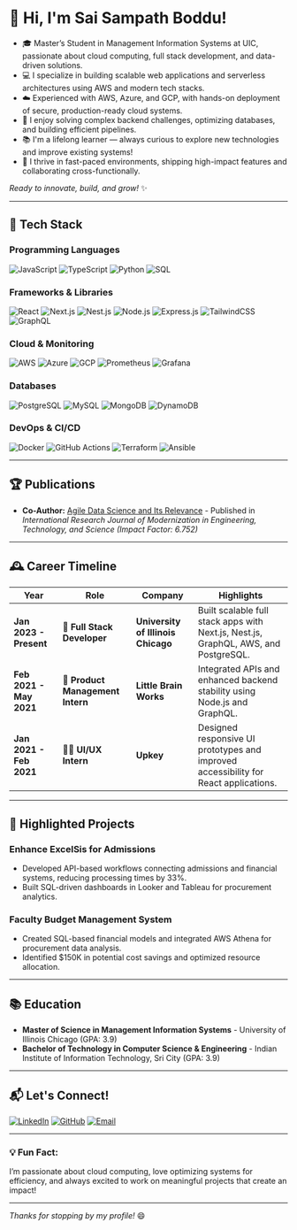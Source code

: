 # 👋 Hi, I'm Sai Sampath Boddu!

- 🎓 Master’s Student in Management Information Systems at UIC, passionate about cloud computing, full stack development, and data-driven solutions.
- 💻 I specialize in building scalable web applications and serverless architectures using AWS and modern tech stacks.
- ☁️ Experienced with AWS, Azure, and GCP, with hands-on deployment of secure, production-ready cloud systems.
- 🧩 I enjoy solving complex backend challenges, optimizing databases, and building efficient pipelines.
- 📚 I'm a lifelong learner — always curious to explore new technologies and improve existing systems!
- 🚀 I thrive in fast-paced environments, shipping high-impact features and collaborating cross-functionally.

_Ready to innovate, build, and grow!_ ✨

---

## 🚀 Tech Stack

### Programming Languages
![JavaScript](https://img.shields.io/badge/-JavaScript-F7DF1E?style=flat-square&logo=javascript&logoColor=black)
![TypeScript](https://img.shields.io/badge/-TypeScript-007ACC?style=flat-square&logo=typescript&logoColor=white)
![Python](https://img.shields.io/badge/-Python-3776AB?style=flat-square&logo=python&logoColor=white)
![SQL](https://img.shields.io/badge/-SQL-4479A1?style=flat-square&logo=mysql&logoColor=white)

### Frameworks & Libraries
![React](https://img.shields.io/badge/-React-61DAFB?style=flat-square&logo=react&logoColor=black)
![Next.js](https://img.shields.io/badge/-Next.js-000000?style=flat-square&logo=next.js&logoColor=white)
![Nest.js](https://img.shields.io/badge/-Nest.js-E0234E?style=flat-square&logo=nestjs&logoColor=white)
![Node.js](https://img.shields.io/badge/-Node.js-339933?style=flat-square&logo=node.js&logoColor=white)
![Express.js](https://img.shields.io/badge/-Express.js-000000?style=flat-square&logo=express&logoColor=white)
![TailwindCSS](https://img.shields.io/badge/-TailwindCSS-38B2AC?style=flat-square&logo=tailwind-css&logoColor=white)
![GraphQL](https://img.shields.io/badge/-GraphQL-E10098?style=flat-square&logo=graphql&logoColor=white)

### Cloud & Monitoring
![AWS](https://img.shields.io/badge/-AWS-232F3E?style=flat-square&logo=amazon-aws&logoColor=white)
![Azure](https://img.shields.io/badge/-Azure-0078D4?style=flat-square&logo=microsoft-azure&logoColor=white)
![GCP](https://img.shields.io/badge/-Google%20Cloud-4285F4?style=flat-square&logo=google-cloud&logoColor=white)
![Prometheus](https://img.shields.io/badge/-Prometheus-E6522C?style=flat-square&logo=prometheus&logoColor=white)
![Grafana](https://img.shields.io/badge/-Grafana-F46800?style=flat-square&logo=grafana&logoColor=white)

### Databases
![PostgreSQL](https://img.shields.io/badge/-PostgreSQL-336791?style=flat-square&logo=postgresql&logoColor=white)
![MySQL](https://img.shields.io/badge/-MySQL-4479A1?style=flat-square&logo=mysql&logoColor=white)
![MongoDB](https://img.shields.io/badge/-MongoDB-47A248?style=flat-square&logo=mongodb&logoColor=white)
![DynamoDB](https://img.shields.io/badge/-DynamoDB-4053D6?style=flat-square&logo=amazon-dynamodb&logoColor=white)

### DevOps & CI/CD
![Docker](https://img.shields.io/badge/-Docker-2496ED?style=flat-square&logo=docker&logoColor=white)
![GitHub Actions](https://img.shields.io/badge/-GitHub%20Actions-2088FF?style=flat-square&logo=github-actions&logoColor=white)
![Terraform](https://img.shields.io/badge/-Terraform-623CE4?style=flat-square&logo=terraform&logoColor=white)
![Ansible](https://img.shields.io/badge/-Ansible-EE0000?style=flat-square&logo=ansible&logoColor=white)

---

## 🏆 Publications
- **Co-Author:** [Agile Data Science and Its Relevance](https://www.irjmets.com) - Published in *International Research Journal of Modernization in Engineering, Technology, and Science (Impact Factor: 6.752)*

---

## 🕰️ Career Timeline

| **Year**          | **Role**                                | **Company**                          | **Highlights**                                      |
|-------------------|-----------------------------------------|--------------------------------------|-----------------------------------------------------|
| **Jan 2023 - Present** | 🎯 **Full Stack Developer**             | **University of Illinois Chicago**  | Built scalable full stack apps with Next.js, Nest.js, GraphQL, AWS, and PostgreSQL. |
| **Feb 2021 - May 2021** | 🔧 **Product Management Intern** | **Little Brain Works**               | Integrated APIs and enhanced backend stability using Node.js and GraphQL. |
| **Jan 2021 - Feb 2021** | 🧑‍🎨 **UI/UX Intern** | **Upkey**               | Designed responsive UI prototypes and improved accessibility for React applications. |

---

## 🌟 Highlighted Projects

### Enhance ExcelSis for Admissions
- Developed API-based workflows connecting admissions and financial systems, reducing processing times by 33%.
- Built SQL-driven dashboards in Looker and Tableau for procurement analytics.

### Faculty Budget Management System
- Created SQL-based financial models and integrated AWS Athena for procurement data analysis.
- Identified $150K in potential cost savings and optimized resource allocation.

---

## 📚 Education

- **Master of Science in Management Information Systems** - University of Illinois Chicago (GPA: 3.9)
- **Bachelor of Technology in Computer Science & Engineering** - Indian Institute of Information Technology, Sri City (GPA: 3.9)

---

## 📬 Let's Connect!

[![LinkedIn](https://img.shields.io/badge/-LinkedIn-0077B5?style=flat-square&logo=linkedin&logoColor=white)](https://www.linkedin.com/in/saisampathboddu)
[![GitHub](https://img.shields.io/badge/-GitHub-181717?style=flat-square&logo=github&logoColor=white)](https://github.com/saisampathboddu)
[![Email](https://img.shields.io/badge/-Email-D14836?style=flat-square&logo=gmail&logoColor=white)](mailto:saisampathboddu@gmail.com)

---

### 💡 Fun Fact:
I’m passionate about cloud computing, love optimizing systems for efficiency, and always excited to work on meaningful projects that create an impact!

---

_Thanks for stopping by my profile!_ 😄


